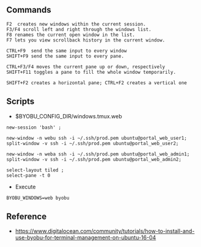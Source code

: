 


## Commands
```
F2  creates new windows within the current session.
F3/F4 scroll left and right through the windows list.
F8 renames the current open window in the list.
F7 lets you view scrollback history in the current window.

CTRL+F9  send the same input to every window
SHIFT+F9 send the same input to every pane.

CTRL+F3/F4 moves the current pane up or down, respectively
SHIFT+F11 toggles a pane to fill the whole window temporarily.

SHIFT+F2 creates a horizontal pane; CTRL+F2 creates a vertical one
```

## Scripts
- $BYOBU_CONFIG_DIR/windows.tmux.web
```
new-session 'bash' ;

new-window -n webu ssh -i ~/.ssh/prod.pem ubuntu@portal_web_user1;
split-window -v ssh -i ~/.ssh/prod.pem ubuntu@portal_web_user2;

new-window -n weba ssh -i ~/.ssh/prod.pem ubuntu@portal_web_admin1;
split-window -v ssh -i ~/.ssh/prod.pem ubuntu@portal_web_admin2;

select-layout tiled ;
select-pane -t 0
```

- Execute
```
BYOBU_WINDOWS=web byobu
```

## Reference
- https://www.digitalocean.com/community/tutorials/how-to-install-and-use-byobu-for-terminal-management-on-ubuntu-16-04

